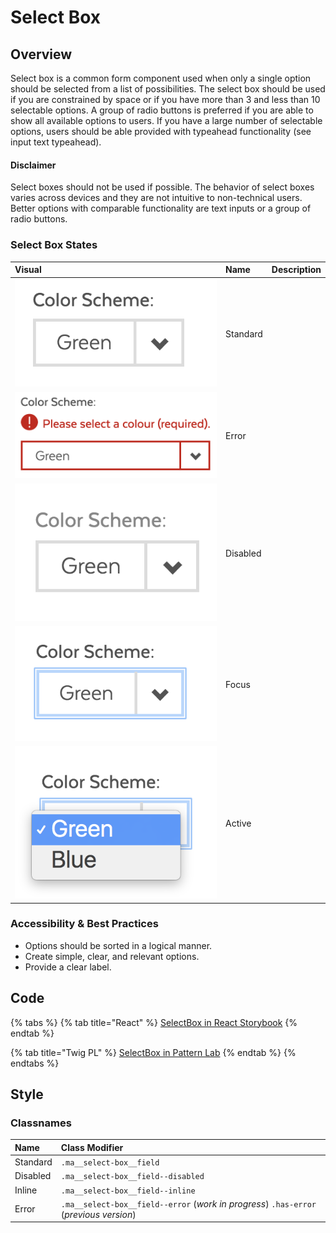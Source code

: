 # Select Box

## Overview

Select box is a common form component used when only a single option should be selected from a list of possibilities. The select box should be used if you are constrained by space or if you have more than 3 and less than 10 selectable options. A group of radio buttons is preferred if you are able to show all available options to users. If you have a large number of selectable options, users should be able provided with typeahead functionality \(see input text typeahead\).

#### Disclaimer

Select boxes should not be used if possible. The behavior of select boxes varies across devices and they are not intuitive to non-technical users. Better options with comparable functionality are text inputs or a group of radio buttons.

### Select Box States

| Visual | Name | Description |
| :--- | :--- | :--- |
| ![](../../.gitbook/assets/selectbox.png) | Standard |  |
| ![](../../.gitbook/assets/selectbox-as-error.png) | Error |  |
| ![](../../.gitbook/assets/textbox-as-disabled.png) | Disabled |  |
| ![](../../.gitbook/assets/textbox-as-focus.png) | Focus |  |
| ![](../../.gitbook/assets/textbox-as-active.png) | Active |  |

### Accessibility & Best Practices

* Options should be sorted in a logical manner.
* Create simple, clear, and relevant options.
* Provide a clear label.

## Code

{% tabs %}
{% tab title="React" %}
[SelectBox in React Storybook](https://mayflower.digital.mass.gov/react/?knob-href=%23&knob-info=&knob-selectBox.defaultSelected=Green&knob-selectBox.options=[{"text"%3A"Green"%2C"value"%3A"green"}%2C{"text"%3A"Blue"%2C"value"%3A"blue"}]&knob-selectBox.className=ma__select-box%20js-dropdown&knob-List%20Item%200=This%20is%20a%20list%20item%20in%20an%20unordered%20list&knob-tableOptions.feeTable={"head"%3A{"rows"%3A[{"rowSpanOffset"%3Afalse%2C"cells"%3A[{"heading"%3Afalse%2C"colspan"%3A""%2C"rowspan"%3A""%2C"text"%3A"Type"}%2C{"heading"%3Atrue%2C"colspan"%3A""%2C"rowspan"%3A""%2C"text"%3A"Name"}%2C{"heading"%3Atrue%2C"colspan"%3A""%2C"rowspan"%3A""%2C"text"%3A"Fee"}]}]}%2C"bodies"%3A[{"rows"%3A[{"rowSpanOffset"%3Afalse%2C"cells"%3A[{"heading"%3Atrue%2C"colspan"%3A""%2C"rowspan"%3A"4"%2C"text"%3A"Freshwater%20Fishing"}%2C{"heading"%3Afalse%2C"colspan"%3A""%2C"rowspan"%3A""%2C"text"%3A"Resident%20Citizen%20or%20Non-Resident%20Fishing"}%2C{"heading"%3Afalse%2C"colspan"%3A""%2C"rowspan"%3A""%2C"text"%3A"%2427.50"}]}%2C{"rowSpanOffset"%3Atrue%2C"cells"%3A[{"heading"%3Afalse%2C"colspan"%3A""%2C"rowspan"%3A""%2C"text"%3A"Resident%20Citizen%20or%20Non-Resident%20Minor%20Fishing%20%28Age%2015-17%29"}%2C{"heading"%3Afalse%2C"colspan"%3A""%2C"rowspan"%3A""%2C"text"%3A"FREE"}]}%2C{"rowSpanOffset"%3Atrue%2C"cells"%3A[{"heading"%3Afalse%2C"colspan"%3A""%2C"rowspan"%3A""%2C"text"%3A"Resident%20Citizen%20Fishing%20%28Age%2065-69%29"}%2C{"heading"%3Afalse%2C"colspan"%3A""%2C"rowspan"%3A""%2C"text"%3A"%2416.25"}]}%2C{"rowSpanOffset"%3Atrue%2C"cells"%3A[{"heading"%3Afalse%2C"colspan"%3A""%2C"rowspan"%3A""%2C"text"%3A"Resident%20Citizen%20Fishing%20%28Aged%2070%20or%20Over%29"}%2C{"heading"%3Afalse%2C"colspan"%3A""%2C"rowspan"%3A""%2C"text"%3A"FREE"}]}]}%2C{"rows"%3A[{"rowSpanOffset"%3Afalse%2C"cells"%3A[{"heading"%3Atrue%2C"colspan"%3A""%2C"rowspan"%3A"4"%2C"text"%3A"Hunting"}%2C{"heading"%3Afalse%2C"colspan"%3A""%2C"rowspan"%3A""%2C"text"%3A"Resident%20Citizen%20Hunting"}%2C{"heading"%3Afalse%2C"colspan"%3A""%2C"rowspan"%3A""%2C"text"%3A"%2427.50"}]}%2C{"rowSpanOffset"%3Atrue%2C"cells"%3A[{"heading"%3Afalse%2C"colspan"%3A""%2C"rowspan"%3A""%2C"text"%3A"Resident%20Citizen%20Hunting%2C%20%28Age%2065-69%29"}%2C{"heading"%3Afalse%2C"colspan"%3A""%2C"rowspan"%3A""%2C"text"%3A"%2416.25"}]}%2C{"rowSpanOffset"%3Atrue%2C"cells"%3A[{"heading"%3Afalse%2C"colspan"%3A""%2C"rowspan"%3A""%2C"text"%3A"Resident%20and%20Non-Resident%20Citizen%20Hunting"}%2C{"heading"%3Afalse%2C"colspan"%3A""%2C"rowspan"%3A""%2C"text"%3A"FREE"}]}%2C{"rowSpanOffset"%3Atrue%2C"cells"%3A[{"heading"%3Afalse%2C"colspan"%3A""%2C"rowspan"%3A""%2C"text"%3A"Resident%20Hunting"}%2C{"heading"%3Afalse%2C"colspan"%3A""%2C"rowspan"%3A""%2C"text"%3A"%2427.50"}]}]}]}&knob-List%20Item%201=An%20unordered%20list%20is%20a%20list%20in%20which%20the%20sequence%20of%20items%20is%20not%20important.%20Sometimes%2C%20an%20unordered%20list%20is%20a%20bulleted%20list.%20And%20this%20is%20a%20long%20list%20item%20in%20an%20unordered%20list%20that%20can%20wrap%20onto%20a%20new%20line.&knob-List%20Item%202=Lists%20can%20be%20nested%20inside%20of%20each%20other&knob-selectBox.id=color-select&knob-List%20Item%203=This%20is%20the%20last%20list%20item&knob-selectBox.required=true&knob-Sub%20Item%200=This%20is%20a%20nested%20list%20item&knob-Sub%20Item%201=This%20is%20another%20nested%20list%20item%20in%20an%20unordered%20list&knob-linkText=Lorem%20ipsum%20dolor%20sit%20amet&knob-selectBox.label=Color%20Scheme%3A&selectedKind=atoms%2Fforms&selectedStory=SelectBox&full=0&addons=1&stories=1&panelRight=0&addonPanel=storybooks%2Fstorybook-addon-knobs)
{% endtab %}

{% tab title="Twig PL" %}
[SelectBox in Pattern Lab](https://mayflower.digital.mass.gov/?p=atoms-select-box)
{% endtab %}
{% endtabs %}

## Style

### Classnames

| Name | Class Modifier |
| :--- | :--- |
| Standard | `.ma__select-box__field` |
| Disabled | `.ma__select-box__field--disabled` |
| Inline | `.ma__select-box__field--inline` |
| Error | `.ma__select-box__field--error` \(_work in progress_\) `.has-error` \(_previous version_\) |

